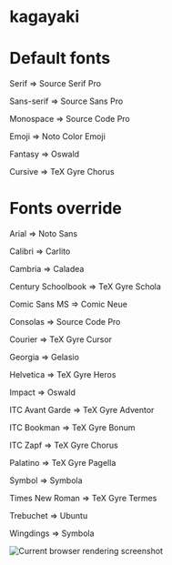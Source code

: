 # kagayaki

# Default fonts

Serif => Source Serif Pro

Sans-serif => Source Sans Pro

Monospace => Source Code Pro

Emoji => Noto Color Emoji

Fantasy => Oswald

Cursive => TeX Gyre Chorus

# Fonts override

Arial => Noto Sans

Calibri => Carlito

Cambria => Caladea

Century Schoolbook => TeX Gyre Schola

Comic Sans MS => Comic Neue

Consolas => Source Code Pro

Courier => TeX Gyre Cursor

Georgia => Gelasio

Helvetica => TeX Gyre Heros

Impact => Oswald

ITC Avant Garde => TeX Gyre Adventor

ITC Bookman => TeX Gyre Bonum

ITC Zapf => TeX Gyre Chorus

Palatino => TeX Gyre Pagella

Symbol => Symbola

Times New Roman => TeX Gyre Termes

Trebuchet => Ubuntu

Wingdings => Symbola

![Current browser rendering screenshot](https://github.com/julroy67/kagayaki/blob/master/docs_index.html.png)
